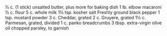 
½ c. (1 stick) unsalted butter, plus more for baking dish
1 lb. elbow macaroni
½ c. flour
5 c. whole milk
1½ tsp. kosher salt
Freshly ground black pepper
1 tsp. mustard powder
3 c. Cheddar, grated
2 c. Gruyere, grated
1½ c. Parmesan, grated, divided
1 c. panko breadcrumbs
3 tbsp. extra-virgin olive oil
chopped parsley, to garnish
